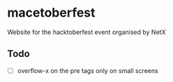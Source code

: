 # macetoberfest
Website for the hacktoberfest event organised by NetX


## Todo
- [ ] overflow-x on the pre tags only on small screens